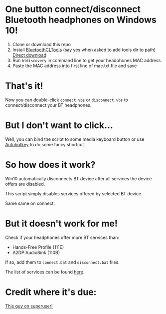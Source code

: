 # One button connect/disconnect Bluetooth headphones on Windows 10!

1. Clone or download this repo
2. Install [BluetoothCLTools](http://bluetoothinstaller.com/bluetooth-command-line-tools/) (say yes when asked to add tools dir to path) [Direct download](http://bluetoothinstaller.com/bluetooth-command-line-tools/BluetoothCLTools-1.2.0.56.exe)
3. Run `btdiscovery` in command line to get your headphones MAC address
4. Paste the MAC address into first line of mac.txt file and save

# That's it!

Now you can double-click `connect.vbs` or `disconnect.vbs` to connect/disconnect your BT headphones.

# But I don't want to click...

Well, you  can bind the script to some media keyboard button or use [Autohotkey](https://www.autohotkey.com/) to do some fancy shortcut.

# So how does it work?

Win10 automatically disconnects BT device after all services the device offers are disabled.

This script simply disables services offered by selected BT device.

Same same on connect.

# But it doesn't work for me!

Check if your headphones offer more BT services than:
- Hands-Free Profile (111E)
- A2DP AudioSink (110B)

If so, add them to `connect.bat` and `disconnect.bat` files. 

The list of services can be found [here](https://www.bluetooth.com/specifications/assigned-numbers/service-discovery/).

# Credit where it's due:

[This guy on superuser!](https://superuser.com/a/1427536)
